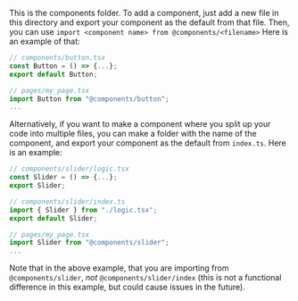 This is the components folder. To add a component, just add a new file in this
directory and export your component as the default from that file. Then, you can
use `import <component name> from @components/<filename>` Here is an example of
that:

```typescript
// components/button.tsx
const Button = () => {...};
export default Button;

// pages/my_page.tsx
import Button from "@components/button";
...
```

Alternatively, if you want to make a component where you split up your code into
multiple files, you can make a folder with the name of the component, and export
your component as the default from `index.ts`. Here is an example:

```typescript
// components/slider/logic.tsx
const Slider = () => {...};
export Slider;

// components/slider/index.ts
import { Slider } from "./logic.tsx";
export default Slider;

// pages/my_page.tsx
import Slider from "@components/slider";
...
```

Note that in the above example, that you are importing from
`@components/slider`, *not* `@components/slider/index` (this is not a functional
difference in this example, but could cause issues in the future).
